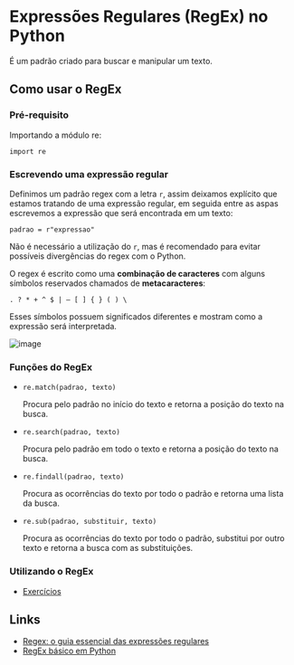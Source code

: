 # Expressões Regulares (RegEx) no Python

É um padrão criado para buscar e manipular um texto.

## Como usar o RegEx

### Pré-requisito

Importando a módulo re:

    import re

### Escrevendo uma expressão regular

Definimos um padrão regex com a letra `r`, assim deixamos explícito que estamos tratando de uma expressão regular, em seguida entre as aspas escrevemos a expressão que será encontrada em um texto:

    padrao = r"expressao"

Não é necessário a utilização do `r`, mas é recomendado para evitar possíveis divergências do regex com o Python.

O regex é escrito como uma **combinação de caracteres** com alguns símbolos reservados chamados de **metacaracteres**: 

    . ? * + ^ $ | — [ ] { } ( ) \

Esses símbolos possuem significados diferentes e mostram como a expressão será interpretada.

![image](https://github.com/user-attachments/assets/c6a548b2-7cca-438e-8e58-157d663f028a)

### Funções do RegEx

- `re.match(padrao, texto)`

  Procura pelo padrão no início do texto e retorna a posição do texto na busca.
  
- `re.search(padrao, texto)`
  
  Procura pelo padrão em todo o texto e retorna a posição do texto na busca.
  
- `re.findall(padrao, texto)`

  Procura as ocorrências do texto por todo o padrão e retorna uma lista da busca. 
  
- `re.sub(padrao, substituir, texto)`

  Procura as ocorrências do texto por todo o padrão, substitui por outro texto e retorna a busca com as substituições. 

### Utilizando o RegEx

- [Exercícios](https://github.com/MariaCarolinass/expressoes-regulares/tree/main/exercicios)

## Links

- [Regex: o guia essencial das expressões regulares](https://blog.dp6.com.br/regex-o-guia-essencial-das-express%C3%B5es-regulares-2fc1df38a481)
- [RegEx básico em Python](https://medium.com/pyladiesbh/regex-b%C3%A1sico-em-python-31dcb7fac046)
